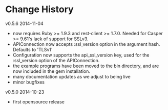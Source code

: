 # Change History

v0.5.6 2014-11-04
- now requires Ruby >= 1.9.3 and rest-client >= 1.7.0. Needed for Casper >= 9.61's lack of support for SSLv3.
- APIConnection now accepts :ssl_version option in the argument hash. Defaults to 'TLSv1'
- Configuration now supports the api_ssl_version key, used for the :ssl_version option of the APIConnection.
- the example programs have been moved to the bin directory, and are now included in the gem installation.
- many documentation updates as we adjust to being live
- minor bugfixes

v0.5.0 2014-10-23 
- first opensource release
